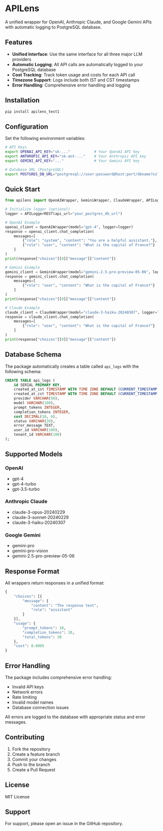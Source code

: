 # APILens

A unified wrapper for OpenAI, Anthropic Claude, and Google Gemini APIs with automatic logging to PostgreSQL database.

## Features

- **Unified Interface**: Use the same interface for all three major LLM providers
- **Automatic Logging**: All API calls are automatically logged to your PostgreSQL database
- **Cost Tracking**: Track token usage and costs for each API call
- **Timezone Support**: Logs include both IST and CST timestamps
- **Error Handling**: Comprehensive error handling and logging

## Installation

```bash
pip install apilens_test1
```

## Configuration

Set the following environment variables:

```bash
# API Keys
export OPENAI_API_KEY="sk-..."           # Your OpenAI API key
export ANTHROPIC_API_KEY="sk-ant-..."    # Your Anthropic API key
export GEMINI_API_KEY="..."              # Your Gemini API key

# Database URL (PostgreSQL)
export POSTGRES_DB_URL="postgresql://user:password@host:port/dbname?sslmode=require"
```

## Quick Start

```python
from apilens import OpenAIWrapper, GeminiWrapper, ClaudeWrapper, APILoggerREST

# Initialize logger (optional)
logger = APILoggerREST(api_url="your_postgres_db_url")

# OpenAI Example
openai_client = OpenAIWrapper(model="gpt-4", logger=logger)
response = openai_client.chat_completion(
    messages=[
        {"role": "system", "content": "You are a helpful assistant."},
        {"role": "user", "content": "What is the capital of France?"}
    ]
)
print(response["choices"][0]["message"]["content"])

# Gemini Example
gemini_client = GeminiWrapper(model="gemini-2.5-pro-preview-05-06", logger=logger)
response = gemini_client.chat_completion(
    messages=[
        {"role": "user", "content": "What is the capital of France?"}
    ]
)
print(response["choices"][0]["message"]["content"])

# Claude Example
claude_client = ClaudeWrapper(model="claude-3-haiku-20240307", logger=logger)
response = claude_client.chat_completion(
    messages=[
        {"role": "user", "content": "What is the capital of France?"}
    ]
)
print(response["choices"][0]["message"]["content"])
```

## Database Schema

The package automatically creates a table called `api_logs` with the following schema:

```sql
CREATE TABLE api_logs (
    id SERIAL PRIMARY KEY,
    created_at_ist TIMESTAMP WITH TIME ZONE DEFAULT (CURRENT_TIMESTAMP AT TIME ZONE 'Asia/Kolkata'),
    created_at_cst TIMESTAMP WITH TIME ZONE DEFAULT (CURRENT_TIMESTAMP AT TIME ZONE 'America/Chicago'),
    provider VARCHAR(50),
    model VARCHAR(100),
    prompt_tokens INTEGER,
    completion_tokens INTEGER,
    cost DECIMAL(10, 6),
    status VARCHAR(20),
    error_message TEXT,
    user_id VARCHAR(100),
    tenant_id VARCHAR(100)
);
```

## Supported Models

### OpenAI
- gpt-4
- gpt-4-turbo
- gpt-3.5-turbo

### Anthropic Claude
- claude-3-opus-20240229
- claude-3-sonnet-20240229
- claude-3-haiku-20240307

### Google Gemini
- gemini-pro
- gemini-pro-vision
- gemini-2.5-pro-preview-05-06

## Response Format

All wrappers return responses in a unified format:

```python
{
    "choices": [{
        "message": {
            "content": "The response text",
            "role": "assistant"
        }
    }],
    "usage": {
        "prompt_tokens": 10,
        "completion_tokens": 20,
        "total_tokens": 30
    },
    "cost": 0.0005
}
```

## Error Handling

The package includes comprehensive error handling:
- Invalid API keys
- Network errors
- Rate limiting
- Invalid model names
- Database connection issues

All errors are logged to the database with appropriate status and error messages.

## Contributing

1. Fork the repository
2. Create a feature branch
3. Commit your changes
4. Push to the branch
5. Create a Pull Request

## License

MIT License

## Support

For support, please open an issue in the GitHub repository.
